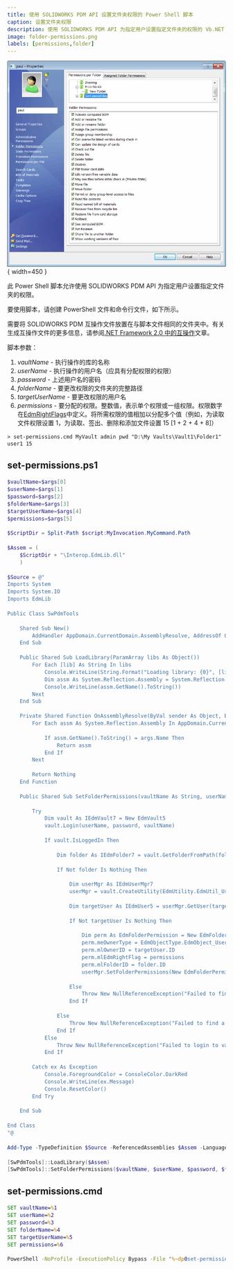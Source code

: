 ```yaml
---
title: 使用 SOLIDWORKS PDM API 设置文件夹权限的 Power Shell 脚本
caption: 设置文件夹权限
description: 使用 SOLIDWORKS PDM API 为指定用户设置指定文件夹的权限的 Vb.NET Power Shell 脚本
image: folder-permissions.png
labels: [permissions,folder]
---
```

![SOLIDWORKS PDM 管理面板中的文件夹权限](folder-permissions.png){ width=450 }

此 Power Shell 脚本允许使用 SOLIDWORKS PDM API 为指定用户设置指定文件夹的权限。

要使用脚本，请创建 PowerShell 文件和命令行文件，如下所示。

需要将 SOLIDWORKS PDM 互操作文件放置在与脚本文件相同的文件夹中。有关生成互操作文件的更多信息，请参阅[.NET Framework 2.0 中的互操作](/docs/codestack/solidworks-pdm-api/getting-started#framework-20-or-older)文章。

脚本参数：

1. *vaultName* - 执行操作的库的名称
1. *userName* - 执行操作的用户名（应具有分配权限的权限）
1. *password* - 上述用户名的密码
1. *folderName* - 要更改权限的文件夹的完整路径
1. *targetUserName* - 要更改权限的用户名
1. *permissions* - 要分配的权限。整数值，表示单个权限或一组权限。权限数字在[EdmRightFlags](https://help.solidworks.com/2018/english/api/epdmapi/EPDM.Interop.epdm~EPDM.Interop.epdm.EdmRightFlags.html)中定义。将所需权限的值相加以分配多个值（例如，为读取文件权限设置 1，为读取、签出、删除和添加文件设置 15 [1 + 2 + 4 + 8]）

~~~
> set-permissions.cmd MyVault admin pwd "D:\My Vaults\Vault1\Folder1" user1 15
~~~

## set-permissions.ps1

~~~ ps1
$vaultName=$args[0]
$userName=$args[1]
$password=$args[2]
$folderName=$args[3]
$targetUserName=$args[4]
$permissions=$args[5]

$ScriptDir = Split-Path $script:MyInvocation.MyCommand.Path

$Assem = ( 
    $ScriptDir + "\Interop.EdmLib.dll"
    ) 
    
$Source = @"
Imports System
Imports System.IO
Imports EdmLib

Public Class SwPdmTools

    Shared Sub New()
        AddHandler AppDomain.CurrentDomain.AssemblyResolve, AddressOf OnAssemblyResolve
    End Sub

    Public Shared Sub LoadLibrary(ParamArray libs As Object())
        For Each [lib] As String In libs
            Console.WriteLine(String.Format("Loading library: {0}", [lib]))
            Dim assm As System.Reflection.Assembly = System.Reflection.Assembly.LoadFrom([lib])
            Console.WriteLine(assm.GetName().ToString())
        Next
    End Sub

    Private Shared Function OnAssemblyResolve(ByVal sender As Object, ByVal args As ResolveEventArgs) As System.Reflection.Assembly
        For Each assm As System.Reflection.Assembly In AppDomain.CurrentDomain.GetAssemblies()

            If assm.GetName().ToString() = args.Name Then
                Return assm
            End If
        Next

        Return Nothing
    End Function
    
    Public Shared Sub SetFolderPermissions(vaultName As String, userName As String, password As String, folderName As String, targetUserName As String, permissions As Integer)

        Try
            Dim vault As IEdmVault7 = New EdmVault5
            vault.Login(userName, password, vaultName)

            If vault.IsLoggedIn Then

                Dim folder As IEdmFolder7 = vault.GetFolderFromPath(folderName)

                If Not folder Is Nothing Then

                    Dim userMgr As IEdmUserMgr7
                    userMgr = vault.CreateUtility(EdmUtility.EdmUtil_UserMgr)

                    Dim targetUser As IEdmUser5 = userMgr.GetUser(targetUserName)

                    If Not targetUser Is Nothing Then

                        Dim perm As EdmFolderPermission = New EdmFolderPermission()
                        perm.meOwnerType = EdmObjectType.EdmObject_User
                        perm.mlOwnerID = targetUser.ID
                        perm.mlEdmRightFlag = permissions
                        perm.mlFolderID = folder.ID
                        userMgr.SetFolderPermissions(New EdmFolderPermission() {perm})

                    Else
                        Throw New NullReferenceException("Failed to find a user")
                    End If

                Else
                    Throw New NullReferenceException("Failed to find a folder")
                End If
            Else
                Throw New NullReferenceException("Failed to login to vault")
            End If

        Catch ex As Exception
            Console.ForegroundColor = ConsoleColor.DarkRed
            Console.WriteLine(ex.Message)
            Console.ResetColor()
        End Try

    End Sub

End Class
"@

Add-Type -TypeDefinition $Source -ReferencedAssemblies $Assem -Language VisualBasic

[SwPdmTools]::LoadLibrary($Assem)
[SwPdmTools]::SetFolderPermissions($vaultName, $userName, $password, $folderName, $targetUserName, $permissions)
~~~



## set-permissions.cmd

~~~ cmd
SET vaultName=%1
SET userName=%2
SET password=%3
SET folderName=%4
SET targetUserName=%5
SET permissions=%6

PowerShell -NoProfile -ExecutionPolicy Bypass -File "%~dp0set-permissions.ps1" %vaultName% %userName% %password% %folderName% %targetUserName% %permissions%
~~~